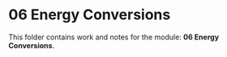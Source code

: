 # 06 Energy Conversions

This folder contains work and notes for the module: **06 Energy Conversions**.
